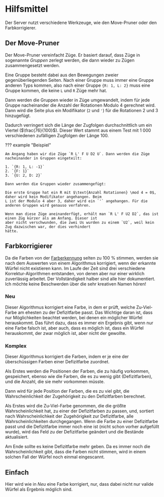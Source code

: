 # Hilfsmittel

Der Server nutzt verschiedene Werkzeuge, wie den Move-Pruner oder den Farbkorrigierer.

## Der Move-Pruner

Der Move-Pruner vereinfacht Züge. Er basiert darauf, dass Züge in sogenannte *Gruppen* zerlegt werden, die dann wieder
zu Zügen zusammengesetzt werden.

Eine Gruppe besteht dabei aus den Bewegungen zweier gegenüberliegenden Seiten. Nach einer Gruppe muss immer eine Gruppe
anderen Typs kommen, also nach einer Gruppe `{R: 1, L: 2}` muss eine Gruppe kommen, die keine `L` und `R` Züge mehr hat.

Dann werden die Gruppen wieder in Züge umgewandelt, indem für jede Gruppe nacheinander die Anzahl der Rotationen Modulo
4 gerechnet wird. Dann wird die Seite plus ein Modifikator (`2` und `'`) für die Rotationen 2 und 3 hinzugefügt.

Dadurch verringert sich die Länge der Zugfolgen durchschnittlich um ein Viertel ($\frac{76}{100}$). Dieser Wert stammt
aus einem Test mit 1 000 verschiedenen zufälligen Zugfolgen der Länge 100.

??? example "Beispiel"

    Am Angang haben wir die Züge `R L' F U D2 U`. Dann werden die Züge nacheinander in Gruppen eingeteilt:

    1. `{R: 1, L: -1}`
    2. `{F: 1}`
    3. `{U: 2, D: 2}`

    Dann werden die Gruppen wieder zusammengefügt:

    Die erste Gruppe hat ein R mit $\text{Anzahl Rotationen} \mod 4 = 0$, daher wird kein Modifikator angehangen. Beim
    L ist der Modulo 4 aber 3, daher wird ein `'` angehangen. Für die anderen Gruppen wird genauso verfahren.
    
    Wenn man diese Züge aneinanderfügt, erhält man `R L' F U2 D2`, das ist einen Züg kürzer als am Anfang. Dieser ist 
    aber nicht verschwunden, die zwei Us wurden zu einem `U2`, weil kein Zug dazwischen war, der dies verhindert 
    hätte.

## Farbkorrigierer

Da die Farben von der [Farberkennung](../color_detection.md) selten zu 100 % stimmen, werden sie nach dem Auswerten
von einem Algorithmus korrigiert, wenn der erkannte Würfel nicht existieren kann. Im Laufe der Zeit sind drei
verschiedene Korrektur-Algorithmen entstanden, von denen aber nur einer wirklich zuverlässig arbeitet. Der
Vollständigkeit halber sind alle hier dokumentiert. Ich möchte keine Beschwerden über die sehr kreativen Namen hören!

<div class="page-break"></div>

### Neu

Dieser Algorithmus korrigiert eine Farbe, in dem er prüft, welche Zu-Viel-Farbe am ehesten zu der Defizitfarbe passt.
Das Wichtige daran ist, dass nur Möglichkeiten beachtet werden, bei denen ein möglicher Würfel herauskommt. Das führt
dazu, dass es immer ein Ergebnis gibt, wenn nur eine Farbe falsch ist, aber auch, dass es möglich ist, dass ein Würfel
herauskommt, der zwar möglich ist, aber nicht der gewollte.

### Komplex

Dieser Algorithmus korrigiert die Farben, indem er je eine der überschüssigen Farben einer Defizitfarbe zuordnet.

Als Erstes werden die Positionen der Farben, die zu häufig vorkommen, gespeichert, ebenso wie die Farben, die es zu
wenig gibt (Defizitfarben), und die Anzahl, die sie mehr vorkommen müsste.

Dann wird für jede Position der Farben, die es zu viel gibt, die Wahrscheinlichkeit der Zugehörigkeit zu den
Defizitfarben berechnet.

Als Erstes wird die Zu-Viel-Farbe genommen, die die größte Wahrscheinlichkeit hat, zu einer der Defizitfarben zu passen,
und, sortiert nach Wahrscheinlichkeit der Zugehörigkeit zur Defizitfarbe, alle Wahrscheinlichkeiten durchgegangen. Wenn
die Farbe zu einer Defizitfarbe passt und die Defizitfarbe immer noch eine ist (nicht schon vorher aufgefüllt wurde),
wird das Feld zu der Defizitfarbe geändert und die Bestände aktualisiert.

Am Ende sollte es keine Defizitfarbe mehr geben. Da es immer noch die Wahrscheinlichkeit gibt, dass die Farben nicht
stimmen, wird in einem solchen Fall der Würfel noch einmal eingescannt.

## Einfach

Hier wird wie in *Neu* eine Farbe korrigiert, nur, dass dabei nicht nur valide Würfel als Ergebnis möglich sind.
